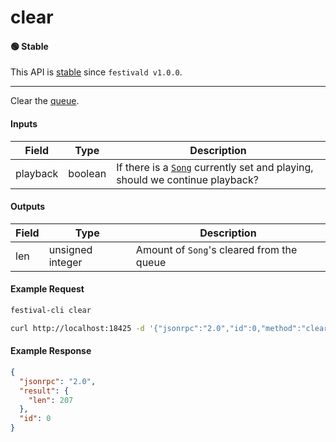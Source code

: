 # clear

#### 🟢 Stable
This API is [stable](../../api-stability/marker.md) since `festivald v1.0.0`.

---

Clear the [queue](../queue/queue.md).

#### Inputs
| Field    | Type    | Description |
|----------|---------|-------------|
| playback | boolean | If there is a [`Song`](../../common-objects/song.md) currently set and playing, should we continue playback?

#### Outputs
| Field | Type             | Description |
|-------|------------------|-------------|
| len   | unsigned integer | Amount of `Song`'s cleared from the queue

#### Example Request
```bash
festival-cli clear
```
```bash
curl http://localhost:18425 -d '{"jsonrpc":"2.0","id":0,"method":"clear","params":{"playback":false}}'
```

#### Example Response
```json
{
  "jsonrpc": "2.0",
  "result": {
    "len": 207
  },
  "id": 0
}
```

